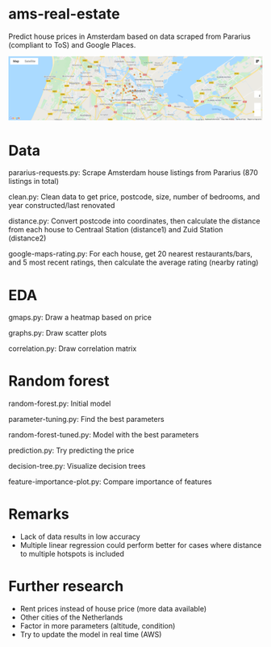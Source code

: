 # ams-real-estate
Predict house prices in Amsterdam based on data scraped from Pararius (compliant to ToS) and Google Places.

![gmaps heatmap](graphs/export.png)

# Data
pararius-requests.py: Scrape Amsterdam house listings from Pararius (870 listings in total)

clean.py: Clean data to get price, postcode, size, number of bedrooms, and year constructed/last renovated

distance.py: Convert postcode into coordinates, then calculate the distance from each house to Centraal Station (distance1) and Zuid Station (distance2)

google-maps-rating.py: For each house, get 20 nearest restaurants/bars, and 5 most recent ratings, then calculate the average rating (nearby rating)

# EDA
gmaps.py: Draw a heatmap based on price

graphs.py: Draw scatter plots

correlation.py: Draw correlation matrix

# Random forest
random-forest.py: Initial model

parameter-tuning.py: Find the best parameters

random-forest-tuned.py: Model with the best parameters

prediction.py: Try predicting the price

decision-tree.py: Visualize decision trees

feature-importance-plot.py: Compare importance of features

# Remarks
- Lack of data results in low accuracy
- Multiple linear regression could perform better for cases where distance to multiple hotspots is included

# Further research
- Rent prices instead of house price (more data available)
- Other cities of the Netherlands
- Factor in more parameters (altitude, condition)
- Try to update the model in real time (AWS)